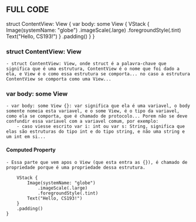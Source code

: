 
## FULL CODE 

struct ContentView: View {
    var body: some View {
        VStack {
            Image(systemName: "globe")
                .imageScale(.large)
                .foregroundStyle(.tint)
            Text("Hello, CS193!")
        }
        .padding()
    }
}



### struct ContentView: View 

    - struct ContentView: View, onde struct é a palavra-chave que significa que é uma estrutura, ContentView é o nome que foi dado a ela, e View é o como essa estrutura se comporta... no caso a estrutura ContentView se comporta como uma View...


### var body: some View

    - var body: some View {}: var significa que ela é uma variavel, o body somente nomeia esta variavel, e o some View, é o tipo da variavel, como ela se comporta, que é chamado de protocolo... Porem não se deve confundir essa variavel com a variavel comum, por exemplo:
        - caso viesse escrito var i: int ou var s: String, significa que elas são estruturas do tipo int e do tipo string, e não uma string e um int em si...

#### Computed Property ####

    - Essa parte que vem apos o View (que esta entra as {}), é chamado de propriedade porque é uma propriedade dessa estrutura.
    
        VStack {
            Image(systemName: "globe")
                .imageScale(.large)
                .foregroundStyle(.tint)
            Text("Hello, CS193!")
        }
        .padding()
    }


    
    
